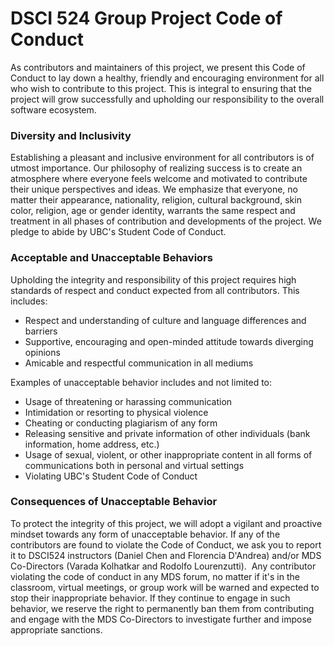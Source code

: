 # DSCI 524 Group Project Code of Conduct

As contributors and maintainers of this project, we present this Code of Conduct to lay down a healthy, friendly and encouraging environment for all who wish to contribute to this project. This is integral to ensuring that the project will grow successfully and upholding our responsibility to the overall software ecosystem. 

### Diversity and Inclusivity

Establishing a pleasant and inclusive environment for all contributors is of utmost importance. Our philosophy of realizing success is to create an atmosphere where everyone feels welcome and motivated to contribute their unique perspectives and ideas. We emphasize that everyone, no matter their appearance, nationality, religion, cultural background, skin color, religion, age or gender identity, warrants the same respect and treatment in all phases of contribution and developments of the project. We pledge to abide by UBC's Student Code of Conduct.

### Acceptable and Unacceptable Behaviors

Upholding the integrity and responsibility of this project requires high standards of respect and conduct expected from all contributors. This includes: 
-  Respect and understanding of culture and language differences and barriers 
-  Supportive, encouraging and open-minded attitude towards diverging opinions 
-  Amicable and respectful communication in all mediums

Examples of unacceptable behavior includes and not limited to: 
-  Usage of threatening or harassing communication 
-  Intimidation or resorting to physical violence 
-  Cheating or conducting plagiarism of any form 
-  Releasing sensitive and private information of other individuals (bank information, home address, etc.) 
-  Usage of sexual, violent, or other inappropriate content in all forms of communications both in personal and virtual settings 
-  Violating UBC's Student Code of Conduct

### Consequences of Unacceptable Behavior

To protect the integrity of this project, we will adopt a vigilant and proactive mindset towards any form of unacceptable behavior. If any of the contributors are found to violate the Code of Conduct, we ask you to report it to DSCI524 instructors (Daniel Chen and Florencia D'Andrea) and/or MDS Co-Directors (Varada Kolhatkar and Rodolfo Lourenzutti).  Any contributor violating the code of conduct in any MDS forum, no matter if it's in the classroom, virtual meetings, or group work will be warned and expected to stop their inappropriate behavior. If they continue to engage in such behavior, we reserve the right to permanently ban them from contributing and engage with the MDS Co-Directors to investigate further and impose appropriate sanctions.
